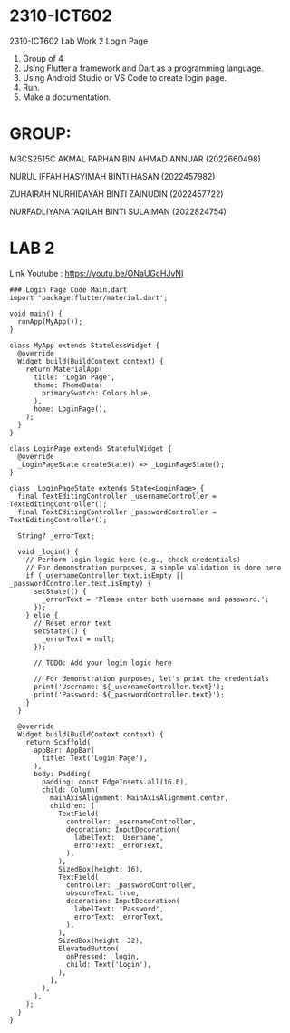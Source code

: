 # 2310-ICT602
2310-ICT602
Lab Work 2
Login Page
1. Group of 4
2. Using Flutter a framework and Dart as a programming language.
3. Using Android Studio or VS Code to create login page.
4. Run.
5. Make a documentation.


# GROUP:
M3CS2515C
AKMAL FARHAN BIN AHMAD ANNUAR (2022660498)

NURUL IFFAH HASYIMAH BINTI HASAN (2022457982)

ZUHAIRAH NURHIDAYAH BINTI ZAINUDIN (2022457722)

NURFADLIYANA 'AQILAH BINTI SULAIMAN (2022824754)

# LAB 2

Link Youtube : https://youtu.be/ONaUGcHJvNI
```
### Login Page Code Main.dart
import 'package:flutter/material.dart';

void main() {
  runApp(MyApp());
}

class MyApp extends StatelessWidget {
  @override
  Widget build(BuildContext context) {
    return MaterialApp(
      title: 'Login Page',
      theme: ThemeData(
        primarySwatch: Colors.blue,
      ),
      home: LoginPage(),
    );
  }
}

class LoginPage extends StatefulWidget {
  @override
  _LoginPageState createState() => _LoginPageState();
}

class _LoginPageState extends State<LoginPage> {
  final TextEditingController _usernameController = TextEditingController();
  final TextEditingController _passwordController = TextEditingController();

  String? _errorText;

  void _login() {
    // Perform login logic here (e.g., check credentials)
    // For demonstration purposes, a simple validation is done here
    if (_usernameController.text.isEmpty || _passwordController.text.isEmpty) {
      setState(() {
        _errorText = 'Please enter both username and password.';
      });
    } else {
      // Reset error text
      setState(() {
        _errorText = null;
      });

      // TODO: Add your login logic here

      // For demonstration purposes, let's print the credentials
      print('Username: ${_usernameController.text}');
      print('Password: ${_passwordController.text}');
    }
  }

  @override
  Widget build(BuildContext context) {
    return Scaffold(
      appBar: AppBar(
        title: Text('Login Page'),
      ),
      body: Padding(
        padding: const EdgeInsets.all(16.0),
        child: Column(
          mainAxisAlignment: MainAxisAlignment.center,
          children: [
            TextField(
              controller: _usernameController,
              decoration: InputDecoration(
                labelText: 'Username',
                errorText: _errorText,
              ),
            ),
            SizedBox(height: 16),
            TextField(
              controller: _passwordController,
              obscureText: true,
              decoration: InputDecoration(
                labelText: 'Password',
                errorText: _errorText,
              ),
            ),
            SizedBox(height: 32),
            ElevatedButton(
              onPressed: _login,
              child: Text('Login'),
            ),
          ],
        ),
      ),
    );
  }
}
```
